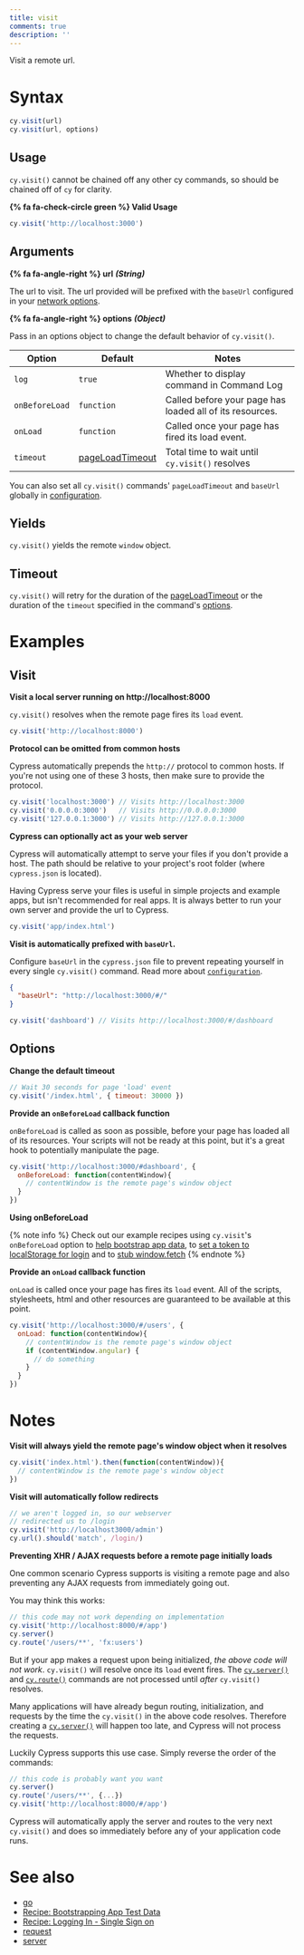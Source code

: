 ```yaml
---
title: visit
comments: true
description: ''
---
```


Visit a remote url.

# Syntax

```javascript
cy.visit(url)
cy.visit(url, options)
```

## Usage

`cy.visit()` cannot be chained off any other cy commands, so should be chained off of `cy` for clarity.

**{% fa fa-check-circle green %} Valid Usage**

```javascript
cy.visit('http://localhost:3000')    
```

## Arguments

**{% fa fa-angle-right %} url** ***(String)***

The url to visit. The url provided will be prefixed with the `baseUrl` configured in your [network options](https://on.cypress.io/guides/configuration#global).

**{% fa fa-angle-right %} options** ***(Object)***

Pass in an options object to change the default behavior of `cy.visit()`.

Option | Default | Notes
--- | --- | ---
`log` | `true` | Whether to display command in Command Log
`onBeforeLoad` | `function` | Called before your page has loaded all of its resources.
`onLoad`       | `function` | Called once your page has fired its load event.
`timeout`      | [pageLoadTimeout](https://on.cypress.io/guides/configuration#timeouts) | Total time to wait until `cy.visit()` resolves

You can also set all `cy.visit()` commands' `pageLoadTimeout` and `baseUrl` globally in [configuration](https://on.cypress.io/guides/configuration).

## Yields

`cy.visit()` yields the remote `window` object.

## Timeout

`cy.visit()` will retry for the duration of the [pageLoadTimeout](https://on.cypress.io/guides/configuration#timeouts) or the duration of the `timeout` specified in the command's [options](#options).

# Examples

## Visit

**Visit a local server running on http://localhost:8000**

`cy.visit()` resolves when the remote page fires its `load` event.

```javascript
cy.visit('http://localhost:8000')
```

**Protocol can be omitted from common hosts**

Cypress automatically prepends the `http://` protocol to common hosts.  If you're not using one of these 3 hosts, then make sure to provide the protocol.

```javascript
cy.visit('localhost:3000') // Visits http://localhost:3000
cy.visit('0.0.0.0:3000')   // Visits http://0.0.0.0:3000
cy.visit('127.0.0.1:3000') // Visits http://127.0.0.1:3000
```

**Cypress can optionally act as your web server**

Cypress will automatically attempt to serve your files if you don't provide a host. The path should be relative to your project's root folder (where `cypress.json` is located).

Having Cypress serve your files is useful in simple projects and example apps, but isn't recommended for real apps.  It is always better to run your own server and provide the url to Cypress.

```javascript
cy.visit('app/index.html')
```

**Visit is automatically prefixed with `baseUrl`.**

Configure `baseUrl` in the `cypress.json` file to prevent repeating yourself in every single `cy.visit()` command. Read more about [`configuration`](https://on.cypress.io/guides/configuration).

```json
{
  "baseUrl": "http://localhost:3000/#/"
}
```

```javascript
cy.visit('dashboard') // Visits http://localhost:3000/#/dashboard
```

## Options

**Change the default timeout**

```javascript
// Wait 30 seconds for page 'load' event
cy.visit('/index.html', { timeout: 30000 })
```

**Provide an `onBeforeLoad` callback function**

`onBeforeLoad` is called as soon as possible, before your page has loaded all of its resources. Your scripts will not be ready at this point, but it's a great hook to potentially manipulate the page.

```javascript
cy.visit('http://localhost:3000/#dashboard', {
  onBeforeLoad: function(contentWindow){
    // contentWindow is the remote page's window object
  }
})
```

**Using onBeforeLoad**

{% note info %}
Check out our example recipes using `cy.visit`'s `onBeforeLoad` option to [help bootstrap app data](https://github.com/cypress-io/cypress-example-recipes/blob/master/cypress/integration/bootstrapping_app_test_data_spec.js), to [set a token to localStorage for login](https://github.com/cypress-io/cypress-example-recipes/blob/master/cypress/integration/logging_in_single_sign_on_spec.js) and to [stub window.fetch](https://github.com/cypress-io/cypress-example-recipes/blob/master/cypress/integration/spy_stub_clock_spec.js)
{% endnote %}

**Provide an `onLoad` callback function**

`onLoad` is called once your page has fires its `load` event. All of the scripts, stylesheets, html and other resources are guaranteed to be available at this point.

```javascript
cy.visit('http://localhost:3000/#/users', {
  onLoad: function(contentWindow){
    // contentWindow is the remote page's window object
    if (contentWindow.angular) {
      // do something
    }
  }
})
```

# Notes

**Visit will always yield the remote page's window object when it resolves**

```javascript
cy.visit('index.html').then(function(contentWindow)){
  // contentWindow is the remote page's window object
})
```

**Visit will automatically follow redirects**

```javascript
// we aren't logged in, so our webserver
// redirected us to /login
cy.visit('http://localhost3000/admin')
cy.url().should('match', /login/)
```

**Preventing XHR / AJAX requests before a remote page initially loads**

One common scenario Cypress supports is visiting a remote page and also preventing any AJAX requests from immediately going out.

You may think this works:

```javascript
// this code may not work depending on implementation
cy.visit('http://localhost:8000/#/app')
cy.server()
cy.route('/users/**', 'fx:users')
```

But if your app makes a request upon being initialized, *the above code will not work*. `cy.visit()` will resolve once its `load` event fires.  The [`cy.server()`](https://on.cypress.io/server) and [`cy.route()`](https://on.cypress.io/route) commands are not processed until *after* `cy.visit()` resolves.

Many applications will have already begun routing, initialization, and requests by the time the `cy.visit()` in the above code resolves. Therefore creating a [`cy.server()`](https://on.cypress.io/server) will happen too late, and Cypress will not process the requests.

Luckily Cypress supports this use case. Simply reverse the order of the commands:

```javascript
// this code is probably want you want
cy.server()
cy.route('/users/**', {...})
cy.visit('http://localhost:8000/#/app')
```

Cypress will automatically apply the server and routes to the very next `cy.visit()` and does so immediately before any of your application code runs.

# See also

- [go](https://on.cypress.io/api/go)
- [Recipe: Bootstrapping App Test Data](https://github.com/cypress-io/cypress-example-recipes/blob/master/cypress/integration/bootstrapping_app_test_data_spec.js)
- [Recipe: Logging In - Single Sign on](https://github.com/cypress-io/cypress-example-recipes/blob/master/cypress/integration/logging_in_single_sign_on_spec.js)
- [request](https://on.cypress.io/api/request)
- [server](https://on.cypress.io/api/server)
